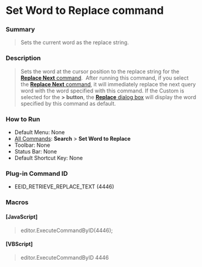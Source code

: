 # Set Word to Replace command

### Summary

> Sets the current word as the replace string.

### Description

> Sets the word at the cursor position to the replace string for the [**Replace Next** command](replace_next).  After running this command, if you
> select the [**Replace Next** command](replace_next), it will
> immediately replace the next query word with the word specified with this command. If the
> Custom is selected for the **\> button**, the [**Replace** dialog box](../../dlg/replace/index)
> will display the word specified by this command as default.

### How to Run

- Default Menu: None
- [All Commands](../tools/all_commands): **Search**
\> **Set Word to Replace**
- Toolbar: None
- Status Bar: None
- Default Shortcut Key: None

### Plug-in Command ID

- EEID\_RETRIEVE\_REPLACE\_TEXT (4446)

### Macros

#### \[JavaScript\]

> editor.ExecuteCommandByID(4446);

#### \[VBScript\]

> editor.ExecuteCommandByID 4446